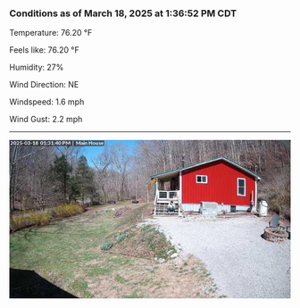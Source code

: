 ### Conditions as of March 18, 2025 at 1:36:52 PM CDT 

Temperature: 76.20 &deg;F

Feels like: 76.20 &deg;F

Humidity: 27%

Wind Direction: NE

Windspeed: 1.6 mph

Wind Gust: 2.2 mph

---

<img src="./images/latest.jpeg"/>


